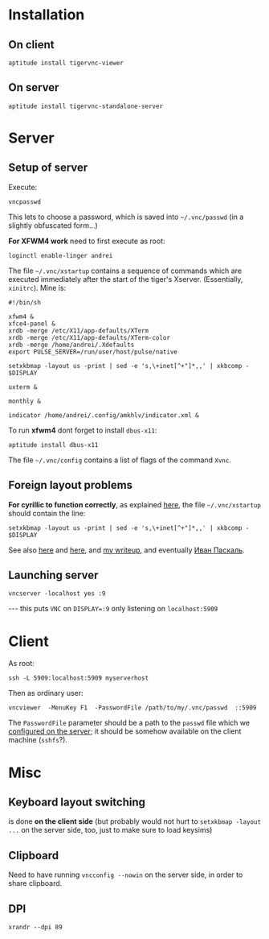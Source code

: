 Installation
============

On client
---------

    aptitude install tigervnc-viewer

On server
---------

    aptitude install tigervnc-standalone-server

Server
======

Setup of server
---------------

Execute:

    vncpasswd

This lets to choose a password, which is saved into `~/.vnc/passwd` (in a slightly obfuscated form...)

__For XFWM4 work__ need to first execute as root:

    loginctl enable-linger andrei

The file `~/.vnc/xstartup` contains a sequence of commands which are executed immediately after the start of the tiger's  Xserver.
(Essentially, `xinitrc`). Mine is:

    #!/bin/sh

    xfwm4 &
    xfce4-panel &
    xrdb -merge /etc/X11/app-defaults/XTerm
    xrdb -merge /etc/X11/app-defaults/XTerm-color
    xrdb -merge /home/andrei/.Xdefaults
    export PULSE_SERVER=/run/user/host/pulse/native

    setxkbmap -layout us -print | sed -e 's,\+inet[^+"]*,,' | xkbcomp - $DISPLAY

    uxterm &

    monthly &

    indicator /home/andrei/.config/amkhlv/indicator.xml &

To run __xfwm4__ dont forget to install `dbus-x11`:

    aptitude install dbus-x11


The file `~/.vnc/config` contains a list of flags of the command `Xvnc`.

Foreign layout problems
-----------------------

<a name="cyrillic"></a>

__For cyrillic to function correctly__, as explained [here](https://www.linux.org.ru/forum/general/12531593),
the file `~/.vnc/xstartup` should contain the line:

    setxkbmap -layout us -print | sed -e 's,\+inet[^+"]*,,' | xkbcomp - $DISPLAY

See also [here](https://github.com/TigerVNC/tigervnc/issues/93) and [here](https://github.com/TigerVNC/tigervnc/issues/339),
and [my writeup](cyrillic.md), and eventually [Иван Паскаль](http://pascal.tsu.ru/other/xkb/setup.html).

Launching server
----------------

    vncserver -localhost yes :9

--- this puts `VNC` on `DISPLAY=:9` only listening on `localhost:5909`


Client
======

As root:

    ssh -L 5909:localhost:5909 myserverhost

Then as ordinary user:

    vncviewer  -MenuKey F1  -PasswordFile /path/to/my/.vnc/passwd  ::5909

The `PasswordFile` parameter should be a path to the `passwd` file which we [configured on the server](#setup-of-server); 
it should be somehow available on the client machine (`sshfs`?).

Misc
====

Keyboard layout switching
-------------------------

is done __on the client side__ (but probably would not hurt to `setxkbmap -layout ...` on the server side, too, just to make sure to load keysims)

Clipboard
---------

Need to have running `vncconfig --nowin` on the server side, in order to share clipboard.

DPI
---

    xrandr --dpi 89

